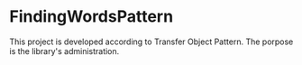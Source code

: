 # FindingWordsPattern
This project is developed according to Transfer Object Pattern. The porpose is the library's administration.
